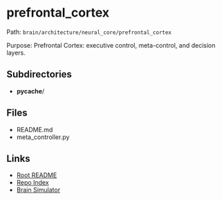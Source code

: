 # prefrontal_cortex

Path: `brain/architecture/neural_core/prefrontal_cortex`

Purpose: Prefrontal Cortex: executive control, meta-control, and decision layers.

## Subdirectories
- __pycache__/

## Files
- README.md
- meta_controller.py

## Links
- [Root README](../../../README.md)
- [Repo Index](../../../repo_index.json)
- [Brain Simulator](../../../brain/architecture/brain_simulator.py)
